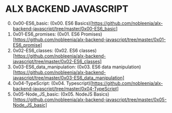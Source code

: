 # ALX BACKEND JAVASCRIPT

0. 0x00-ES6_basic: (0x00. ES6 Basics)[https://github.com/nobleenia/alx-backend-javascript/tree/master/0x00-ES6_basic]
1. 0x01-ES6_promises: (0x01. ES6 Promises)[https://github.com/nobleenia/alx-backend-javascript/tree/master/0x01-ES6_promise]
2. 0x02-ES6_classes: (0x02. ES6 classes)[https://github.com/nobleenia/alx-backend-javascript/tree/master/0x02-ES6_classes]
3. 0x03-ES6_data_manipulation: (0x03. ES6 data manipulation)[https://github.com/nobleenia/alx-backend-javascript/tree/master/0x03-ES6_data_manipulation]
4. 0x04-TypeScript: (0x04. Typescript)[https://github.com/nobleenia/alx-backend-javascript/tree/master/0x04-TypeScript]
5. 0x05-Node_JS_basic: (0x05. NodeJS Basics)[https://github.com/nobleenia/alx-backend-javascript/tree/master/0x05-Node_JS_basic]